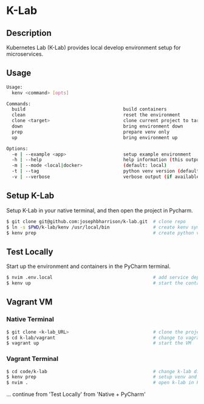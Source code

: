 # K-Lab

## Description

Kubernetes Lab (K-Lab) provides local develop environment setup for microservices.

## Usage

```sh
Usage:
  kenv <command> [opts]

Commands:
  build                                    build containers
  clean                                    reset the environment
  clone <target>                           clone current project to target
  down                                     bring environment down
  prep                                     prepare venv only
  up                                       bring environment up

Options:
  -e | --example <app>                     setup example environment
  -h | --help                              help information (this output)
  -m | --mode <local|docker>               (default: local)
  -t | --tag                               python venv version (default: 3.8.5)
  -v | --verbose                           verbose output (if available)
```

## Setup K-Lab

Setup K-Lab in your native terminal, and then open the project in Pycharm.

```sh
$ git clone git@github.com:josephbharrison/k-lab.git  # clone repo
$ ln -s $PWD/k-lab/kenv /usr/local/bin                # create kenv symlink
$ kenv prep                                           # create python virtual env
```

## Test Locally

Start up the environment and containers in the PyCharm terminal.

```sh
$ nvim .env.local                                     # add service deps, e.g. COMPOSE="redis etcd"
$ kenv up                                             # start the container services
```

## Vagrant VM

### Native Terminal

```sh
$ git clone <k-lab_URL>                               # clone the project
$ cd k-lab/vagrant                                    # change to vagrant directory
$ vagrant up                                          # start the VM
```

### Vagrant Terminal

```sh
$ cd code/k-lab                                       # change k-lab directory
$ kenv prep                                           # setup venv and HTTP example, then reload term
$ nvim .                                              # open k-lab in PyCharm
```

... continue from 'Test Locally' from 'Native + PyCharm'
